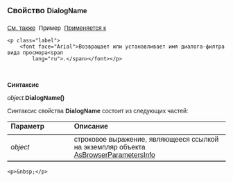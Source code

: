 ﻿<html>
<head>
<title>AsBrowserParametersInfo\DialogName</title>
<style type="text/css">
.style1 {
	font-family: Arial;
	font-size: medium;
}
.style2 {
	font-family: Arial;
}
    .style3
    {
        font-family: Arial;
        width: 23px;
    }
    .style4
    {
        font-family: Arial;
        width: 23px;
        height: 30px;
    }
    .style5
    {
        height: 30px;
    }
</style>
</head>

<body>

<p><strong><font size="4" face="Arial">Свойство
</font></strong><span class="style1"><strong>DialogName</strong></span><strong><font size="4" face="Arial"><br>
<br>
</font></strong><font face="Arial"><a href="../AsBrowserParametersInfo.html">См. также</a>&nbsp;
Пример&nbsp; <a href="../AsBrowserParametersInfo.html">Применяется к</a></font></p>

    <p class="label">
        <font face="Arial">Возвращает или устанавливает имя диалога-филтра вида просмора<span 
            lang="ru">.</span></font></p>

<p class="label">&nbsp;</p>

<p class="label"><font face="Arial"><b>Синтаксис</b></font></p>

<p><font face="Arial"><em>object.</em></font><span class="style2"><strong>DialogName()</strong></span></p>
    <p>
        <font face="Arial">Синтаксис свойства <span class="style2"><strong>DialogName </strong></span>состоит из 
        следующих частей:</font></p>
    <table border="1" cellpadding="5" cols="2" frame="below" rules="rows">
        <tr valign="top">
            <td class="style4">
                <font face="Arial"><b>Параметр</b></font></td>
            <td class="style5" width="71%">
                <font face="Arial"><strong>Описание</strong></font></td>
        </tr>
        <tr>
            <td class="style3">
                <em><font face="Arial">object</font></em></td>
            <td width="71%">
                <font face="Arial">строковое выражение, являющееся ссылкой на экземпляр 
                объекта&nbsp; 
                <a href="../AsBrowserParametersInfo.html">AsBrowserParametersInfo</a> </font></td>
        </tr>
        </table>

    <p>&nbsp;</p>

</body>
</html>
